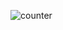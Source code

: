 
![counter](https://user-images.githubusercontent.com/83396369/215724783-c9518e19-4bb8-4af3-a9b2-902f2a13baab.gif)

